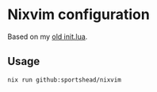 # Nixvim configuration

Based on my [old init.lua](https://github.com/sportshead/init.lua/commit/d5da089521c79c92f88df41be9d3f303ccf86387).

## Usage
```sh
nix run github:sportshead/nixvim
```

